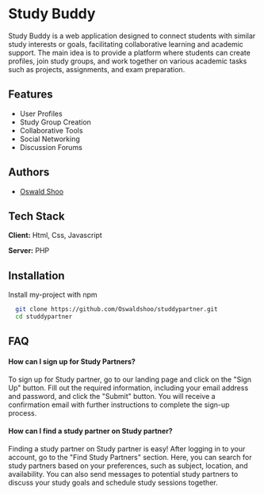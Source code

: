 # Study Buddy
Study Buddy is a web application designed to connect students with similar study interests or goals, facilitating collaborative learning and academic support. The main idea is to provide a platform where students can create profiles, join study groups, and work together on various academic tasks such as projects, assignments, and exam preparation.


## Features

- User Profiles
- Study Group Creation
- Collaborative Tools
- Social Networking
- Discussion Forums

## Authors

- [Oswald Shoo](https://www.github.com/oswaldshoo)


## Tech Stack

**Client:** Html, Css, Javascript

**Server:** PHP


## Installation

Install my-project with npm

```bash
  git clone https://github.com/Oswaldshoo/studdypartner.git
  cd studdypartner
```
    
## FAQ

####  How can I sign up for Study Partners?

To sign up for Study partner, go to our landing page and click on the "Sign Up" button. Fill out the required information, including your email address and password, and click the "Submit" button. You will receive a confirmation email with further instructions to complete the sign-up process.

#### How can I find a study partner on Study partner?

Finding a study partner on Study partner is easy! After logging in to your account, go to the "Find Study Partners" section. Here, you can search for study partners based on your preferences, such as subject, location, and availability. You can also send messages to potential study partners to discuss your study goals and schedule study sessions together.

